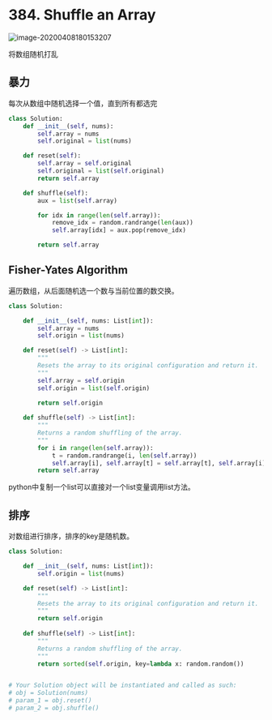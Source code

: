 # 384. Shuffle an Array

![image-20200408180153207](../../.assert/image-20200408180153207.png)

将数组随机打乱

## 暴力

每次从数组中随机选择一个值，直到所有都选完

~~~python
class Solution:
    def __init__(self, nums):
        self.array = nums
        self.original = list(nums)

    def reset(self):
        self.array = self.original
        self.original = list(self.original)
        return self.array

    def shuffle(self):
        aux = list(self.array)

        for idx in range(len(self.array)):
            remove_idx = random.randrange(len(aux))
            self.array[idx] = aux.pop(remove_idx)

        return self.array
~~~

## Fisher-Yates Algorithm

遍历数组，从后面随机选一个数与当前位置的数交换。

~~~python
class Solution:

    def __init__(self, nums: List[int]):
        self.array = nums
        self.origin = list(nums)

    def reset(self) -> List[int]:
        """
        Resets the array to its original configuration and return it.
        """
        self.array = self.origin
        self.origin = list(self.origin)

        return self.origin
    
    def shuffle(self) -> List[int]:
        """
        Returns a random shuffling of the array.
        """
        for i in range(len(self.array)):
            t = random.randrange(i, len(self.array))
            self.array[i], self.array[t] = self.array[t], self.array[i]
        return self.array
~~~

python中复制一个list可以直接对一个list变量调用list方法。

## 排序

对数组进行排序，排序的key是随机数。

~~~python
class Solution:

    def __init__(self, nums: List[int]):
        self.origin = list(nums)

    def reset(self) -> List[int]:
        """
        Resets the array to its original configuration and return it.
        """
        return self.origin
    
    def shuffle(self) -> List[int]:
        """
        Returns a random shuffling of the array.
        """
        return sorted(self.origin, key=lambda x: random.random())


# Your Solution object will be instantiated and called as such:
# obj = Solution(nums)
# param_1 = obj.reset()
# param_2 = obj.shuffle()
~~~

